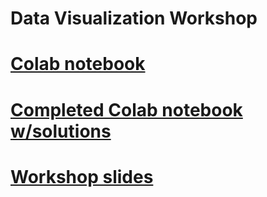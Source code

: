 # Data Visualization Workshop 
# [Colab notebook](https://colab.research.google.com/drive/1WqRCCLdtQdXiNWbFgQkriwAA-Era5Siz?usp=sharing)
# [Completed Colab notebook w/solutions](https://colab.research.google.com/drive/16FQBKZzImRcdkSLjgQuDjSqZDSkp4bfO?usp=sharing)
# [Workshop slides](https://docs.google.com/presentation/d/1pdKKLI9pFms_WO6wat62vOZF9Dr8rpGFqPxDvt-LTOM/edit?usp=sharing)
